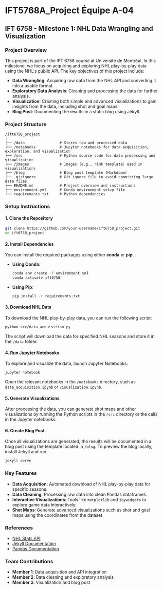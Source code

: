 # IFT5768A_Project Équipe A-04

## **IFT 6758 - Milestone 1: NHL Data Wrangling and Visualization**

### **Project Overview**
This project is part of the IFT 6758 course at Université de Montréal. In this milestone, we focus on acquiring and exploring NHL play-by-play data using the NHL's public API. The key objectives of this project include:

- **Data Wrangling**: Acquiring raw data from the NHL API and converting it into a usable format.
- **Exploratory Data Analysis**: Cleaning and processing the data for further analysis.
- **Visualization**: Creating both simple and advanced visualizations to gain insights from the data, including shot and goal maps.
- **Blog Post**: Documenting the results in a static blog using Jekyll.

### **Project Structure**

```
/ift6758_project
│
├── /data                # Stores raw and processed data
├── /notebooks           # Jupyter notebooks for data acquisition, exploration, and visualization
├── /src                 # Python source code for data processing and visualization
├── /images              # Images (e.g., rink template) used in visualizations
├── /blog                # Blog post template (Markdown)
├── .gitignore           # Git ignore file to avoid committing large data files
├── README.md            # Project overview and instructions
├── environment.yml      # Conda environment setup file
└── requirements.txt     # Python dependencies
```

### **Setup Instructions**

#### **1. Clone the Repository**

```bash
git clone https://github.com/your-username/ift6758_project.git
cd ift6758_project
```

#### **2. Install Dependencies**

You can install the required packages using either **conda** or **pip**.

- **Using Conda**:
    ```bash
    conda env create -f environment.yml
    conda activate ift6758
    ```

- **Using Pip**:
    ```bash
    pip install -r requirements.txt
    ```

#### **3. Download NHL Data**

To download the NHL play-by-play data, you can run the following script:

```bash
python src/data_acquisition.py
```

The script will download the data for specified NHL seasons and store it in the `/data` folder.

#### **4. Run Jupyter Notebooks**

To explore and visualize the data, launch Jupyter Notebooks:

```bash
jupyter notebook
```

Open the relevant notebooks in the `/notebooks` directory, such as `data_acquisition.ipynb` or `visualization.ipynb`.

#### **5. Generate Visualizations**

After processing the data, you can generate shot maps and other visualizations by running the Python scripts in the `/src` directory or the cells in the Jupyter notebooks.

#### **6. Create Blog Post**

Once all visualizations are generated, the results will be documented in a blog post using the template located in `/blog`. To preview the blog locally, install Jekyll and run:

```bash
jekyll serve
```

### **Key Features**

- **Data Acquisition**: Automated download of NHL play-by-play data for specific seasons.
- **Data Cleaning**: Processing raw data into clean Pandas dataframes.
- **Interactive Visualizations**: Tools like `matplotlib` and `ipywidgets` to explore game data interactively.
- **Shot Maps**: Generate advanced visualizations such as shot and goal maps using the coordinates from the dataset.

### **References**

- [NHL Stats API](https://gitlab.com/dword4/nhlapi)
- [Jekyll Documentation](https://jekyllrb.com/)
- [Pandas Documentation](https://pandas.pydata.org/docs/)

### **Team Contributions**

- **Member 1**: Data acquisition and API integration
- **Member 2**: Data cleaning and exploratory analysis
- **Member 3**: Visualization and blog post
